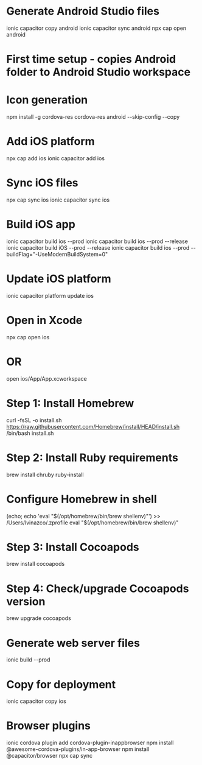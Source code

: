 # Generate Android Studio files
ionic capacitor copy android
ionic capacitor sync android
npx cap open android

# First time setup - copies Android folder to Android Studio workspace

# Icon generation
npm install -g cordova-res
cordova-res android --skip-config --copy

# Add iOS platform
npx cap add ios
ionic capacitor add ios

# Sync iOS files
npx cap sync ios
ionic capacitor sync ios

# Build iOS app
ionic capacitor build ios --prod
ionic capacitor build ios --prod --release
ionic capacitor build iOS --prod --release
ionic capacitor build ios --prod --buildFlag="-UseModernBuildSystem=0"

# Update iOS platform
ionic capacitor platform update ios

# Open in Xcode
npx cap open ios
# OR
open ios/App/App.xcworkspace


# Step 1: Install Homebrew
curl -fsSL -o install.sh https://raw.githubusercontent.com/Homebrew/install/HEAD/install.sh
/bin/bash install.sh

# Step 2: Install Ruby requirements
brew install chruby ruby-install

# Configure Homebrew in shell
(echo; echo 'eval "$(/opt/homebrew/bin/brew shellenv)"') >> /Users/lvinazco/.zprofile
eval "$(/opt/homebrew/bin/brew shellenv)"

# Step 3: Install Cocoapods
brew install cocoapods

# Step 4: Check/upgrade Cocoapods version
brew upgrade cocoapods

# Generate web server files
ionic build --prod

# Copy for deployment
ionic capacitor copy ios


# Browser plugins
ionic cordova plugin add cordova-plugin-inappbrowser
npm install @awesome-cordova-plugins/in-app-browser
npm install @capacitor/browser
npx cap sync